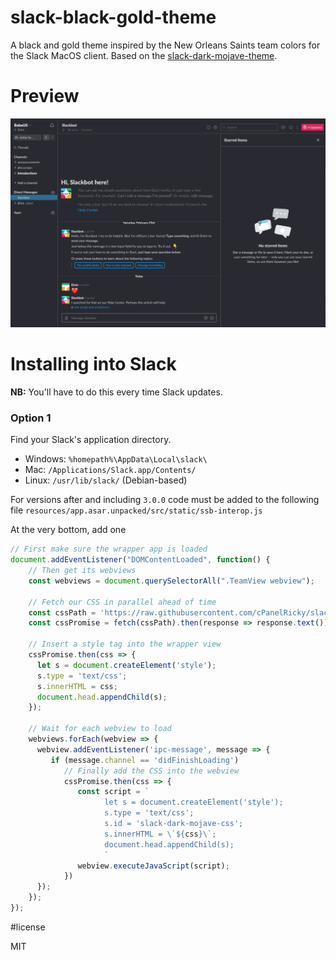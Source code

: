 # slack-black-gold-theme
A black and gold theme inspired by the New Orleans Saints team colors for the Slack MacOS client. Based on the [slack-dark-mojave-theme](https://github.com/elv1n/slack-dark-mojave-theme).

# Preview    
![Screenshot](https://raw.githubusercontent.com/elv1n/slack-dark-mojave-theme/master/preview.png)

# Installing into Slack    
 **NB:** You'll have to do this every time Slack updates.    
    
### Option 1    
 Find your Slack's application directory.    
    
* Windows: `%homepath%\AppData\Local\slack\`
* Mac: `/Applications/Slack.app/Contents/`
* Linux: `/usr/lib/slack/` (Debian-based)    
    
For versions after and including `3.0.0` code must be added to the following file `resources/app.asar.unpacked/src/static/ssb-interop.js`
    
 At the very bottom, add one    
    
```js    
// First make sure the wrapper app is loaded    
document.addEventListener("DOMContentLoaded", function() {    
    // Then get its webviews    
    const webviews = document.querySelectorAll(".TeamView webview");    
      
    // Fetch our CSS in parallel ahead of time    
    const cssPath = 'https://raw.githubusercontent.com/cPanelRicky/slack-black-gold-theme/master/style.css';    
    const cssPromise = fetch(cssPath).then(response => response.text());    
    
    // Insert a style tag into the wrapper view  
    cssPromise.then(css => {  
      let s = document.createElement('style');  
      s.type = 'text/css';  
      s.innerHTML = css;  
      document.head.appendChild(s);  
    });  
    
    // Wait for each webview to load    
    webviews.forEach(webview => {    
      webview.addEventListener('ipc-message', message => {    
         if (message.channel == 'didFinishLoading')    
            // Finally add the CSS into the webview    
            cssPromise.then(css => {    
               const script = `    
                     let s = document.createElement('style');    
                     s.type = 'text/css';    
                     s.id = 'slack-dark-mojave-css';    
                     s.innerHTML = \`${css}\`;    
                     document.head.appendChild(s);    
                     `    
               webview.executeJavaScript(script);    
            })    
      });    
    });    
});    
```
#license

MIT
